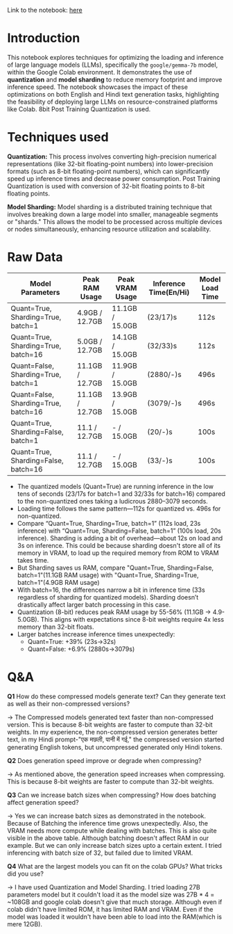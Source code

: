 Link to the notebook: [here](https://colab.research.google.com/drive/1CzHfjv3hmnoaboI39Hs4uNCCYk2YcNuT?usp=sharing)

# Introduction

This notebook explores techniques for optimizing the loading and inference of large language models (LLMs), specifically the `google/gemma-7b` model, within the Google Colab environment. It demonstrates the use of **quantization** and **model sharding** to reduce memory footprint and improve inference speed. The notebook showcases the impact of these optimizations on both English and Hindi text generation tasks, highlighting the feasibility of deploying large LLMs on resource-constrained platforms like Colab. 8bit Post Training Quantization is used.

# Techniques used
**Quantization:** This process involves converting high-precision numerical representations (like 32-bit floating-point numbers) into lower-precision formats (such as 8-bit floating-point numbers), which can significantly speed up inference times and decrease power consumption. Post Training Quantization is used with conversion of 32-bit floating points to 8-bit floating points.

**Model Sharding:** Model sharding is a distributed training technique that involves breaking down a large model into smaller, manageable segments or "shards." This allows the model to be processed across multiple devices or nodes simultaneously, enhancing resource utilization and scalability.

# Raw Data

| Model Parameters | Peak RAM Usage | Peak VRAM Usage | Inference Time(En/Hi) | Model Load Time |
|----------|----------| ----------| ----------| ----------| 
| Quant=True, Sharding=True, batch=1 | 4.9GB / 12.7GB | 11.1GB / 15.0GB | (23/17)s | 112s |
| Quant=True, Sharding=True, batch=16 | 5.0GB / 12.7GB | 14.1GB / 15.0GB | (32/33)s | 112s |
| Quant=False, Sharding=True, batch=1 | 11.1GB / 12.7GB | 11.9GB / 15.0GB | (2880/-)s | 496s |
| Quant=False, Sharding=True, batch=16 | 11.1GB / 12.7GB | 13.9GB / 15.0GB | (3079/-)s | 496s |
| Quant=True, Sharding=False, batch=1 | 11.1 / 12.7GB | - / 15.0GB | (20/-)s | 100s |
| Quant=True, Sharding=False, batch=16 | 11.1 / 12.7GB | - / 15.0GB | (33/-)s | 100s |

- The quantized models (Quant=True) are running inference in the low tens of seconds (23/17s for batch=1 and 32/33s for batch=16) compared to the non-quantized ones taking a ludicrous 2880–3079 seconds.
- Loading time follows the same pattern—112s for quantized vs. 496s for non-quantized.
- Compare “Quant=True, Sharding=True, batch=1” (112s load, 23s inference) with “Quant=True, Sharding=False, batch=1” (100s load, 20s inference). Sharding is adding a bit of overhead—about 12s on load and 3s on inference. This could be because sharding doesn't store all of its memory in VRAM, to load up the required memory from ROM to VRAM takes time.
- But Sharding saves us RAM, compare "Quant=True, Sharding=False, batch=1"(11.1GB RAM usage) with "Quant=True, Sharding=True, batch=1"(4.9GB RAM usage)
- With batch=16, the differences narrow a bit in inference time (33s regardless of sharding for quantized models). Sharding doesn’t drastically affect larger batch processing in this case.
- Quantization (8-bit) reduces peak RAM usage by 55-56% (11.1GB → 4.9-5.0GB). This aligns with expectations since 8-bit weights require 4x less memory than 32-bit floats.
- Larger batches increase inference times unexpectedly:
	-   Quant=True: +39% (23s→32s)
	-   Quant=False: +6.9% (2880s→3079s)
# Q&A
**Q1** How do these compressed models generate text? Can they generate text as well as their non-compressed versions?

-> The Compressed models generated text faster than non-compressed version. This is because 8-bit weights are faster to compute than 32-bit weights. In my experience, the non-compressed version generates better text, in my Hindi prompt-"एक मछली, पानी में गई," the compressed version started generating English tokens, but uncompressed generated only Hindi tokens.

**Q2** Does generation speed improve or degrade when compressing?

-> As mentioned above, the generation speed increases when compressing. This is because 8-bit weights are faster to compute than 32-bit weights. 

**Q3** Can we increase batch sizes when compressing? How does batching affect generation speed?

-> Yes we can increase batch sizes as demonstrated in the notebook. Because of Batching the inference time grows unexpectedly. Also, the VRAM needs more compute while dealing with batches. This is also quite visible in the above table. Although batching doesn't affect RAM in our example. But we can only increase batch sizes upto a certain extent. I tried inferencing with batch size of 32, but failed due to limited VRAM.

**Q4** What are the largest models you can fit on the colab GPUs? What tricks did you use?

-> I have used Quantization and Model Sharding. I tried loading 27B parameters model but it couldn't load it as the model size was 27B * 4 = ~108GB and google colab doesn't give that much storage. Although even if colab didn't have limited ROM, it has limited RAM and VRAM. Even if the model was loaded it wouldn't have been able to load into the RAM(which is mere 12GB).